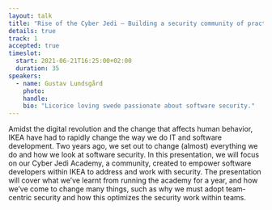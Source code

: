 ```yaml
---
layout: talk
title: "Rise of the Cyber Jedi – Building a security community of practice"
details: true
track: 1
accepted: true
timeslot:
  start: 2021-06-21T16:25:00+02:00
  duration: 35
speakers: 
  - name: Gustav Lundsgård
    photo: 
    handle: 
    bio: "Licorice loving swede passionate about software security."
---
```


Amidst the digital revolution and the change that affects human behavior, IKEA have had to rapidly change the way we do IT and software development.
Two years ago, we set out to change (almost) everything we do and how we look at software security.
In this presentation, we will focus on our Cyber Jedi Academy, a community, created to empower software developers within IKEA to address and work with security.
The presentation will cover what we’ve learnt from running the academy for a year, and how we’ve come to change many things, such as why we must adopt team-centric security and how this optimizes the security work within teams.